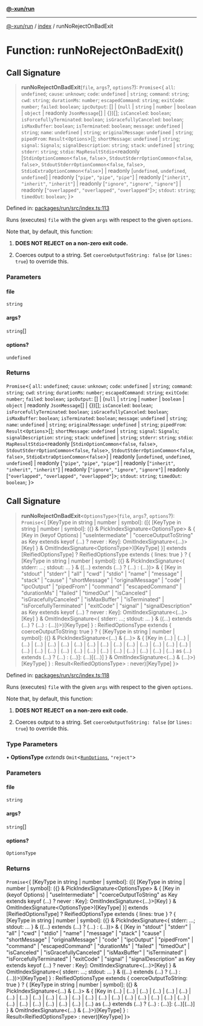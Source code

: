 [**@-xun/run**](../../README.md)

***

[@-xun/run](../../README.md) / [index](../README.md) / runNoRejectOnBadExit

# Function: runNoRejectOnBadExit()

## Call Signature

> **runNoRejectOnBadExit**(`file`, `args`?, `options`?): `Promise`\<\{ `all`: `undefined`; `cause`: `unknown`; `code`: `undefined` \| `string`; `command`: `string`; `cwd`: `string`; `durationMs`: `number`; `escapedCommand`: `string`; `exitCode`: `number`; `failed`: `boolean`; `ipcOutput`: \[\] \| (`null` \| `string` \| `number` \| `boolean` \| `object` \| readonly `JsonMessage`[] \| \{\})[]; `isCanceled`: `boolean`; `isForcefullyTerminated`: `boolean`; `isGracefullyCanceled`: `boolean`; `isMaxBuffer`: `boolean`; `isTerminated`: `boolean`; `message`: `undefined` \| `string`; `name`: `undefined` \| `string`; `originalMessage`: `undefined` \| `string`; `pipedFrom`: `Result`\<`Options`\>[]; `shortMessage`: `undefined` \| `string`; `signal`: `Signals`; `signalDescription`: `string`; `stack`: `undefined` \| `string`; `stderr`: `string`; `stdio`: `MapResultStdio`\<readonly \[`StdinOptionCommon`\<`false`, `false`\>, `StdoutStderrOptionCommon`\<`false`, `false`\>, `StdoutStderrOptionCommon`\<`false`, `false`\>, `StdioExtraOptionCommon`\<`false`\>\] \| readonly \[`undefined`, `undefined`, `undefined`\] \| readonly \[`"pipe"`, `"pipe"`, `"pipe"`\] \| readonly \[`"inherit"`, `"inherit"`, `"inherit"`\] \| readonly \[`"ignore"`, `"ignore"`, `"ignore"`\] \| readonly \[`"overlapped"`, `"overlapped"`, `"overlapped"`\]\>; `stdout`: `string`; `timedOut`: `boolean`; \}\>

Defined in: [packages/run/src/index.ts:113](https://github.com/Xunnamius/exec-utils/blob/06735914ae278783fb4ee6a4cc1a3732191459ee/packages/run/src/index.ts#L113)

Runs (executes) `file` with the given `args` with respect to the given
`options`.

Note that, by default, this function:

1. **DOES NOT REJECT on a non-zero exit code.**

2. Coerces output to a string. Set `coerceOutputToString: false` (or `lines:
   true`) to override this.

### Parameters

#### file

`string`

#### args?

`string`[]

#### options?

`undefined`

### Returns

`Promise`\<\{ `all`: `undefined`; `cause`: `unknown`; `code`: `undefined` \| `string`; `command`: `string`; `cwd`: `string`; `durationMs`: `number`; `escapedCommand`: `string`; `exitCode`: `number`; `failed`: `boolean`; `ipcOutput`: \[\] \| (`null` \| `string` \| `number` \| `boolean` \| `object` \| readonly `JsonMessage`[] \| \{\})[]; `isCanceled`: `boolean`; `isForcefullyTerminated`: `boolean`; `isGracefullyCanceled`: `boolean`; `isMaxBuffer`: `boolean`; `isTerminated`: `boolean`; `message`: `undefined` \| `string`; `name`: `undefined` \| `string`; `originalMessage`: `undefined` \| `string`; `pipedFrom`: `Result`\<`Options`\>[]; `shortMessage`: `undefined` \| `string`; `signal`: `Signals`; `signalDescription`: `string`; `stack`: `undefined` \| `string`; `stderr`: `string`; `stdio`: `MapResultStdio`\<readonly \[`StdinOptionCommon`\<`false`, `false`\>, `StdoutStderrOptionCommon`\<`false`, `false`\>, `StdoutStderrOptionCommon`\<`false`, `false`\>, `StdioExtraOptionCommon`\<`false`\>\] \| readonly \[`undefined`, `undefined`, `undefined`\] \| readonly \[`"pipe"`, `"pipe"`, `"pipe"`\] \| readonly \[`"inherit"`, `"inherit"`, `"inherit"`\] \| readonly \[`"ignore"`, `"ignore"`, `"ignore"`\] \| readonly \[`"overlapped"`, `"overlapped"`, `"overlapped"`\]\>; `stdout`: `string`; `timedOut`: `boolean`; \}\>

## Call Signature

> **runNoRejectOnBadExit**\<`OptionsType`\>(`file`, `args`?, `options`?): `Promise`\<\{ \[KeyType in string \| number \| symbol\]: (\[\{ \[KeyType in string \| number \| symbol\]: (\{\} & PickIndexSignature\<OptionsType\> & \{ \[Key in (keyof Options) \| "useIntermediate" \| "coerceOutputToString" as Key extends keyof (...) ? never : Key\]: OmitIndexSignature\<(...)\>\[Key\] \} & OmitIndexSignature\<OptionsType\>)\[KeyType\] \}\] extends \[ReifiedOptionsType\] ? ReifiedOptionsType extends \{ lines: true \} ? \{ \[KeyType in string \| number \| symbol\]: (\{\} & PickIndexSignature\<\{ stderr: ...; stdout: ... \} & ((...) extends (...) ? (...) : (...))\> & \{ \[Key in "stdout" \| "stderr" \| "all" \| "cwd" \| "stdio" \| "name" \| "message" \| "stack" \| "cause" \| "shortMessage" \| "originalMessage" \| "code" \| "ipcOutput" \| "pipedFrom" \| "command" \| "escapedCommand" \| "durationMs" \| "failed" \| "timedOut" \| "isCanceled" \| "isGracefullyCanceled" \| "isMaxBuffer" \| "isTerminated" \| "isForcefullyTerminated" \| "exitCode" \| "signal" \| "signalDescription" as Key extends keyof (...) ? never : Key\]: OmitIndexSignature\<(...)\>\[Key\] \} & OmitIndexSignature\<\{ stderr: ...; stdout: ... \} & ((...) extends (...) ? (...) : (...))\>)\[KeyType\] \} : ReifiedOptionsType extends \{ coerceOutputToString: true \} ? \{ \[KeyType in string \| number \| symbol\]: (\{\} & PickIndexSignature\<(...) & (...)\> & \{ \[Key in (...) \| (...) \| (...) \| (...) \| (...) \| (...) \| (...) \| (...) \| (...) \| (...) \| (...) \| (...) \| (...) \| (...) \| (...) \| (...) \| (...) \| (...) \| (...) \| (...) \| (...) \| (...) \| (...) \| (...) \| (...) \| (...) \| (...) as (...) extends (...) ? (...) : (...)\]: (...)\[(...)\] \} & OmitIndexSignature\<(...) & (...)\>)\[KeyType\] \} : Result\<ReifiedOptionsType\> : never)\[KeyType\] \}\>

Defined in: [packages/run/src/index.ts:118](https://github.com/Xunnamius/exec-utils/blob/06735914ae278783fb4ee6a4cc1a3732191459ee/packages/run/src/index.ts#L118)

Runs (executes) `file` with the given `args` with respect to the given
`options`.

Note that, by default, this function:

1. **DOES NOT REJECT on a non-zero exit code.**

2. Coerces output to a string. Set `coerceOutputToString: false` (or `lines:
   true`) to override this.

### Type Parameters

• **OptionsType** *extends* `Omit`\<[`RunOptions`](../../types/type-aliases/RunOptions.md), `"reject"`\>

### Parameters

#### file

`string`

#### args?

`string`[]

#### options?

`OptionsType`

### Returns

`Promise`\<\{ \[KeyType in string \| number \| symbol\]: (\[\{ \[KeyType in string \| number \| symbol\]: (\{\} & PickIndexSignature\<OptionsType\> & \{ \[Key in (keyof Options) \| "useIntermediate" \| "coerceOutputToString" as Key extends keyof (...) ? never : Key\]: OmitIndexSignature\<(...)\>\[Key\] \} & OmitIndexSignature\<OptionsType\>)\[KeyType\] \}\] extends \[ReifiedOptionsType\] ? ReifiedOptionsType extends \{ lines: true \} ? \{ \[KeyType in string \| number \| symbol\]: (\{\} & PickIndexSignature\<\{ stderr: ...; stdout: ... \} & ((...) extends (...) ? (...) : (...))\> & \{ \[Key in "stdout" \| "stderr" \| "all" \| "cwd" \| "stdio" \| "name" \| "message" \| "stack" \| "cause" \| "shortMessage" \| "originalMessage" \| "code" \| "ipcOutput" \| "pipedFrom" \| "command" \| "escapedCommand" \| "durationMs" \| "failed" \| "timedOut" \| "isCanceled" \| "isGracefullyCanceled" \| "isMaxBuffer" \| "isTerminated" \| "isForcefullyTerminated" \| "exitCode" \| "signal" \| "signalDescription" as Key extends keyof (...) ? never : Key\]: OmitIndexSignature\<(...)\>\[Key\] \} & OmitIndexSignature\<\{ stderr: ...; stdout: ... \} & ((...) extends (...) ? (...) : (...))\>)\[KeyType\] \} : ReifiedOptionsType extends \{ coerceOutputToString: true \} ? \{ \[KeyType in string \| number \| symbol\]: (\{\} & PickIndexSignature\<(...) & (...)\> & \{ \[Key in (...) \| (...) \| (...) \| (...) \| (...) \| (...) \| (...) \| (...) \| (...) \| (...) \| (...) \| (...) \| (...) \| (...) \| (...) \| (...) \| (...) \| (...) \| (...) \| (...) \| (...) \| (...) \| (...) \| (...) \| (...) \| (...) \| (...) as (...) extends (...) ? (...) : (...)\]: (...)\[(...)\] \} & OmitIndexSignature\<(...) & (...)\>)\[KeyType\] \} : Result\<ReifiedOptionsType\> : never)\[KeyType\] \}\>
